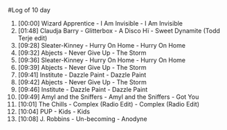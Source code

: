 #Log of 10 day

1. [00:00] Wizard Apprentice - I Am Invisible - I Am Invisible
1. [01:48] Claudja Barry - Glitterbox - A Disco Hï - Sweet Dynamite (Todd Terje edit)
1. [09:28] Sleater-Kinney - Hurry On Home - Hurry On Home
1. [09:32] Abjects - Never Give Up - The Storm
1. [09:36] Sleater-Kinney - Hurry On Home - Hurry On Home
1. [09:39] Abjects - Never Give Up - The Storm
1. [09:41] Institute - Dazzle Paint - Dazzle Paint
1. [09:42] Abjects - Never Give Up - The Storm
1. [09:46] Institute - Dazzle Paint - Dazzle Paint
1. [09:49] Amyl and the Sniffers - Amyl and the Sniffers - Got You
1. [10:01] The Chills - Complex (Radio Edit) - Complex (Radio Edit)
1. [10:04] PUP - Kids - Kids
1. [10:08] J. Robbins - Un-becoming - Anodyne

